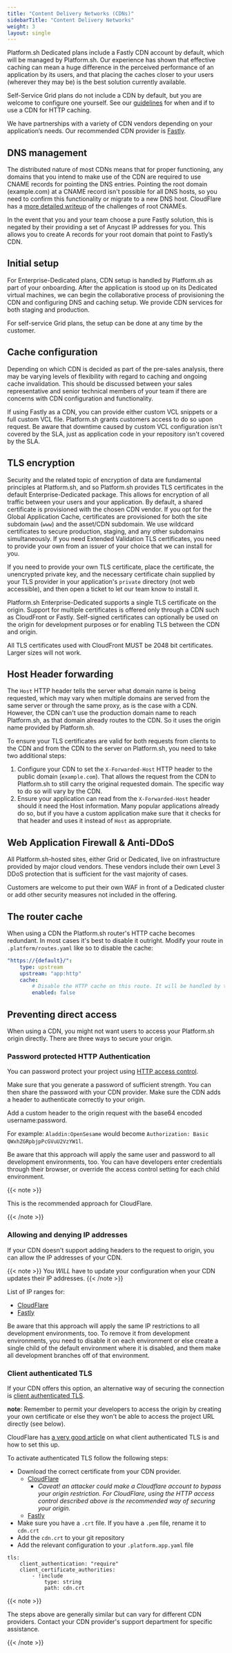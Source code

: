 ```yaml
---
title: "Content Delivery Networks (CDNs)"
sidebarTitle: "Content Delivery Networks"
weight: 3
layout: single
---
```


Platform.sh Dedicated plans include a Fastly CDN account by default, which will be managed by Platform.sh.
Our experience has shown that effective caching can mean a huge difference in the perceived performance of an application by its users,
and that placing the caches closer to your users (wherever they may be) is the best solution currently available.

Self-Service Grid plans do not include a CDN by default, but you are welcome to configure one yourself.
See our [guidelines](../../bestpractices/http-caching.md) for when and if to use a CDN for HTTP caching.

We have partnerships with a variety of CDN vendors depending on your application’s needs.
Our recommended CDN provider is [Fastly](./fastly.md).

## DNS management

The distributed nature of most CDNs means that for proper functioning,
any domains that you intend to make use of the CDN are required to use CNAME records for pointing the DNS entries.
Pointing the root domain (example.com) at a CNAME record isn't possible for all DNS hosts,
so you need to confirm this functionality or migrate to a new DNS host.
CloudFlare has a [more detailed writeup](https://blog.cloudflare.com/introducing-cname-flattening-rfc-compliant-cnames-at-a-domains-root/)
of the challenges of root CNAMEs.

In the event that you and your team choose a pure Fastly solution,
this is negated by their providing a set of Anycast IP addresses for you.
This allows you to create A records for your root domain that point to Fastly’s CDN.

## Initial setup

For Enterprise-Dedicated plans, CDN setup is handled by Platform.sh as part of your onboarding.
After the application is stood up on its Dedicated virtual machines,
we can begin the collaborative process of provisioning the CDN and configuring DNS and caching setup.
We provide CDN services for both staging and production.

For self-service Grid plans, the setup can be done at any time by the customer.

## Cache configuration

Depending on which CDN is decided as part of the pre-sales analysis,
there may be varying levels of flexibility with regard to caching and ongoing cache invalidation.
This should be discussed between your sales representative and senior technical members of your team
if there are concerns with CDN configuration and functionality.

If using Fastly as a CDN, you can provide either custom VCL snippets or a full custom VCL file.
Platform.sh grants customers access to do so upon request.
Be aware that downtime caused by custom VCL configuration isn't covered by the SLA,
just as application code in your repository isn't covered by the SLA.

## TLS encryption

Security and the related topic of encryption of data are fundamental principles at Platform.sh,
and so Platform.sh provides TLS certificates in the default Enterprise-Dedicated package.
This allows for encryption of all traffic between your users and your application.
By default, a shared certificate is provisioned with the chosen CDN vendor.
If you opt for the Global Application Cache, certificates are provisioned for both the site subdomain (`www`) and the asset/CDN subdomain.
We use wildcard certificates to secure production, staging, and any other subdomains simultaneously.
If you need Extended Validation TLS certificates,
you need to provide your own from an issuer of your choice that we can install for you.

If you need to provide your own TLS certificate, place the certificate, the unencrypted private key,
and the necessary certificate chain supplied by your TLS provider in your application's `private` directory (not web accessible),
and then open a ticket to let our team know to install it.

Platform.sh Enterprise-Dedicated supports a single TLS certificate on the origin.
Support for multiple certificates is offered only through a CDN such as CloudFront or Fastly.
Self-signed certificates can optionally be used on the origin for development purposes or for enabling TLS between the CDN and origin.

All TLS certificates used with CloudFront MUST be 2048 bit certificates.
Larger sizes will not work.

## Host Header forwarding

The `Host` HTTP header tells the server what domain name is being requested,
which may vary when multiple domains are served from the same server or through the same proxy, as is the case with a CDN.
However, the CDN can't use the production domain name to reach Platform.sh, as that domain already routes to the CDN.
So it uses the origin name provided by Platform.sh.

To ensure your TLS certificates are valid for both requests from clients to the CDN and from the CDN to the server on Platform.sh,
you need to take two additional steps:

1. Configure your CDN to set the `X-Forwarded-Host` HTTP header to the public domain (`example.com`).
   That allows the request from the CDN to Platform.sh to still carry the original requested domain.
   The specific way to do so will vary by the CDN.
2. Ensure your application can read from the `X-Forwarded-Host` header should it need the Host information.
   Many popular applications already do so,
   but if you have a custom application make sure that it checks for that header
   and uses it instead of `Host` as appropriate.

## Web Application Firewall & Anti-DDoS

All Platform.sh-hosted sites, either Grid or Dedicated, live on infrastructure provided by major cloud vendors.
These vendors include their own Level 3 DDoS protection that is sufficient for the vast majority of cases.

Customers are welcome to put their own WAF in front of a Dedicated cluster or add other security measures not included in the offering.

## The router cache

When using a CDN the Platform.sh router's HTTP cache becomes redundant.
In most cases it's best to disable it outright.
Modify your route in `.platform/routes.yaml` like so to disable the cache:

```yaml
"https://{default}/":
    type: upstream
    upstream: "app:http"
    cache:
        # Disable the HTTP cache on this route. It will be handled by the CDN instead.
        enabled: false
```

## Preventing direct access

When using a CDN, you might not want users to access your Platform.sh origin directly.
There are three ways to secure your origin.

### Password protected HTTP Authentication

You can password protect your project using [HTTP access control](../../environments/http-access-control.md).

Make sure that you generate a password of sufficient strength.
You can then share the password with your CDN provider.
Make sure the CDN adds a header to authenticate correctly to your origin.

Add a custom header to the origin request with the base64 encoded username:password.

For example: `Aladdin:OpenSesame` would become `Authorization: Basic QWxhZGRpbjpPcGVuU2VzYW1l`.

Be aware that this approach will apply the same user and password to all development environments, too.
You can have developers enter credentials through their browser,
or override the access control setting for each child environment.

{{< note >}}

This is the recommended approach for CloudFlare.

{{< /note >}}

### Allowing and denying IP addresses

If your CDN doesn't support adding headers to the request to origin, you can allow the IP addresses of your CDN.

{{< note >}}
You *WILL* have to update your configuration when your CDN updates their IP addresses.
{{< /note >}}

List of IP ranges for:

- [CloudFlare](https://www.cloudflare.com/ips/)
- [Fastly](https://docs.fastly.com/en/guides/accessing-fastlys-ip-ranges)

Be aware that this approach will apply the same IP restrictions to all development environments, too.
To remove it from development environments, you need to disable it on each environment
or else create a single child of the default environment where it is disabled,
and them make all development branches off of that environment.

### Client authenticated TLS

If your CDN offers this option, an alternative way of securing the connection is [client authenticated TLS](../../define-routes/https.md#client-authenticated-tls).

**note**: Remember to permit your developers to access the origin by creating your own certificate
or else they won't be able to access the project URL directly (see below).

CloudFlare has [a very good article](https://developers.cloudflare.com/ssl/origin-configuration/authenticated-origin-pull/)
on what client authenticated TLS is and how to set this up.

To activate authenticated TLS follow the following steps:

- Download the correct certificate from your CDN provider.
     - [CloudFlare](https://developers.cloudflare.com/ssl/static/authenticated_origin_pull_ca.pem)
         - *Caveat! an attacker could make a Cloudflare account to bypass your origin restriction. For CloudFlare, using the HTTP access control described above is the recommended way of securing your origin.*
     - [Fastly](https://docs.fastly.com/products/waf-tuning-plus-package#authenticated-tls-to-origin)
- Make sure you have a `.crt` file. If you have a `.pem` file, rename it to `cdn.crt`
- Add the `cdn.crt` to your git repository
- Add the relevant configuration to your `.platform.app.yaml` file
```
tls:
    client_authentication: "require"
    client_certificate_authorities:
        - !include
            type: string
            path: cdn.crt
```

{{< note >}}

The steps above are generally similar but can vary for different CDN providers.
Contact your CDN provider's support department for specific assistance.

{{< /note >}}
